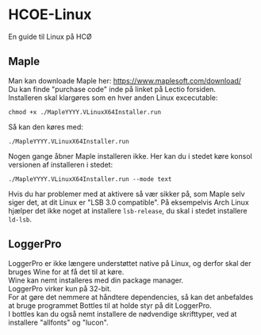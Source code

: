 # HCOE-Linux
En guide til Linux på HCØ

## Maple
Man kan downloade Maple her: https://www.maplesoft.com/download/  
Du kan finde "purchase code" inde på linket på Lectio forsiden.  
Installeren skal klargøres som en hver anden Linux excecutable:
```
chmod +x ./MapleYYYY.VLinuxX64Installer.run
```
Så kan den køres med:
```
./MapleYYYY.VLinuxX64Installer.run
```
Nogen gange åbner Maple installeren ikke. Her kan du i stedet køre konsol versionen af installeren i stedet:

```
./MapleYYYY.VLinuxX64Installer.run --mode text
```

Hvis du har problemer med at aktivere så vær sikker på, som Maple selv siger det, at dit Linux er "LSB 3.0 compatible".
På eksempelvis Arch Linux hjælper det ikke noget at installere `lsb-release`, du skal i stedet installere `ld-lsb`.

## LoggerPro
LoggerPro er ikke længere understøttet native på Linux, og derfor skal der bruges Wine for at få det til at køre.  
Wine kan nemt installeres med din package manager.  
LoggerPro virker kun på 32-bit.  
For at gøre det nemmere at håndtere dependencies, så kan det anbefaldes at bruge programmet Bottles til at holde styr på dit LoggerPro.  
I bottles kan du også nemt installere de nødvendige skrifttyper, ved at installere "allfonts" og "lucon". 
